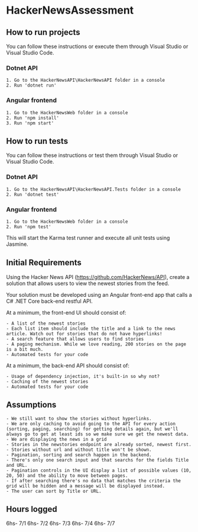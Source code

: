 # HackerNewsAssessment

## How to run projects

You can follow these instructions or execute them through Visual Studio or Visual Studio Code.

### Dotnet API

	1. Go to the HackerNewsAPI\HackerNewsAPI folder in a console
	2. Run 'dotnet run'

### Angular frontend

	1. Go to the HackerNewsWeb folder in a console
	2. Run 'npm install'
	3. Run 'npm start'

## How to run tests

You can follow these instructions or test them through Visual Studio or Visual Studio Code.

### Dotnet API

	1. Go to the HackerNewsAPI\HackerNewsAPI.Tests folder in a console
	2. Run 'dotnet test'

### Angular frontend

	1. Go to the HackerNewsWeb folder in a console
	2. Run 'npm test'

This will start the Karma test runner and execute all unit tests using Jasmine.

## Initial Requirements

Using the Hacker News API (https://github.com/HackerNews/API), create a solution that allows users to view the newest stories from the feed.

Your solution must be developed using an Angular front-end app that calls a C# .NET Core back-end restful API.

At a minimum, the front-end UI should consist of:

	- A list of the newest stories
	- Each list item should include the title and a link to the news article. Watch out for stories that do not have hyperlinks!
	- A search feature that allows users to find stories
	- A paging mechanism. While we love reading, 200 stories on the page is a bit much.
	- Automated tests for your code
 

At a minimum, the back-end API should consist of:

	- Usage of dependency injection, it's built-in so why not?
	- Caching of the newest stories
	- Automated tests for your code
 
## Assumptions

	- We still want to show the stories without hyperlinks.
	- We are only caching to avoid going to the API for every action (sorting, paging, searching) for getting details again, but we'll always go to get at least ids so we make sure we get the newest data.
	- We are displaying the news in a grid
	- Stories in the newstories endpoint are already sorted, newest first.
	- Stories without url and without title won't be shown.
	- Pagination, sorting and search happen in the backend.
	- There's only one search input and that searchs for the fields Title and URL. 
	- Pagination controls in the UI display a list of possible values (10, 20, 50) and the ability to move between pages.
	- If after searching there's no data that matches the criteria the grid will be hidden and a message will be displayed instead.
	- The user can sort by Title or URL.

## Hours logged

6hs- 7/1
6hs- 7/2
6hs- 7/3
6hs- 7/4
6hs- 7/7